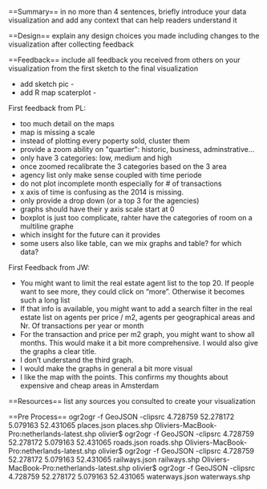 ==Summary== 
in no more than 4 sentences, briefly introduce your data visualization and add any context that can help readers understand it

==Design==
explain any design choices you made including changes to the visualization after collecting feedback

==Feedback==
include all feedback you received from others on your visualization from the first sketch to the final visualization
- add sketch pic -
- add R map scaterplot -

First feedback from PL:
- too much detail on the maps
- map is missing a scale
- instead of plotting every poperty sold, cluster them
- provide a zoom ability on "quartier": historic, business, adminstrative... 
- only have 3 categories: low, medium and high
- once zoomed recalibrate the 3 categories based on the 3 area
- agency list only make sense coupled with time periode
- do not plot incomplete month especially for # of transactions
- x axis of time is confusing as the 2014 is missing.
- only provide a drop down (or a top 3 for the agencies)
- graphs should have their y axis scale start at 0
- boxplot is just too complicate, rahter have the categories of room on a multiline graphe
- which insight for the future can it provides
- some users also like table, can we mix graphs and table? for which data?

First Feedback from JW:
- You might want to limit the real estate agent list to the top 20. If people want to see more, they could click on “more”. Otherwise it becomes such a long list
- If that info is available, you might want to add a search filter in the real estate list on agents per price / m2, agents per geographical areas and Nr. Of transactions per year or month
- For the transaction and price per m2 graph, you might want to show all months. This would make it a bit more comprehensive. I would also give the graphs a clear title.
- I don’t understand the third graph.
- I would make the graphs in general a bit more visual
- I like the map with the points. This confirms my thoughts about expensive and cheap areas in Amsterdam


==Resources==
list any sources you consulted to create your visualization

==Pre Process==
ogr2ogr -f GeoJSON -clipsrc 4.728759 52.278172 5.079163 52.431065 places.json places.shp
Oliviers-MacBook-Pro:netherlands-latest.shp olivier$ ogr2ogr -f GeoJSON -clipsrc 4.728759 52.278172 5.079163 52.431065 roads.json roads.shp
Oliviers-MacBook-Pro:netherlands-latest.shp olivier$ ogr2ogr -f GeoJSON -clipsrc 4.728759 52.278172 5.079163 52.431065 railways.json railways.shp
Oliviers-MacBook-Pro:netherlands-latest.shp olivier$ ogr2ogr -f GeoJSON -clipsrc 4.728759 52.278172 5.079163 52.431065 waterways.json waterways.shp